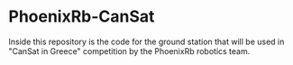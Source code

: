 # PhoenixRb-CanSat
Inside this repository is the code for the ground station that will be used in "CanSat in Greece" competition by the PhoenixRb robotics team.

